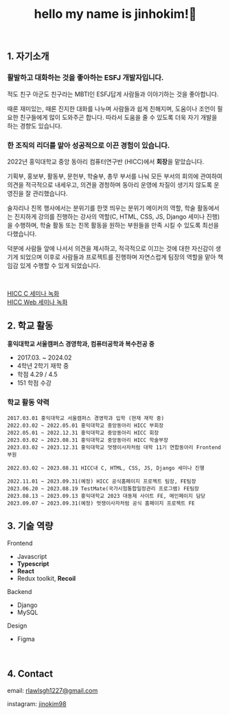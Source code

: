 <div align=center>
    <h1>hello my name is jinhokim!🎈</h1>
</div>

<br />

## 1. 자기소개

### 활발하고 대화하는 것을 좋아하는 ESFJ 개발자입니다.

적도 친구 아군도 친구라는 MBTI인 ESFJ답게 사람들과 이야기하는 것을 좋아합니다.

때론 재미있는, 때론 진지한 대화를 나누며 사람들과 쉽게 친해지며, 도움이나 조언이 필요한 친구들에게 많이 도와주곤 합니다. 따라서 도움을 줄 수 있도록 더욱 자기 개발을 하는 경향도 있습니다.

### 한 조직의 리더를 맡아 성공적으로 이끈 경험이 있습니다.

2022년 홍익대학교 중앙 동아리 컴퓨터연구반 (HICC)에서 **회장**을 맡았습니다.

기획부, 홍보부, 활동부, 문헌부, 학술부, 총무 부서를 나눠 모든 부서의 회의에 관여하여 의견을 적극적으로 내세우고, 의견을 경청하며 동아리 운영에 차질이 생기지 않도록 운영진을 잘 관리했습니다.

술자리나 친목 행사에서는 분위기를 한껏 띄우는 분위기 메이커의 역할, 학술 활동에서는 진지하게 강의를 진행하는 강사의 역할(C, HTML, CSS, JS, Django 세미나 진행)을 수행하며, 학술 활동 또는 친목 활동을 원하는 부원들을 만족 시킬 수 있도록 최선을 다했습니다.

덕분에 사람들 앞에 나서서 의견을 제시하고, 적극적으로 이끄는 것에 대한 자신감이 생기게 되었으며 이후로 사람들과 프로젝트를 진행하며 자연스럽게 팀장의 역할을 맡아 책임감 있게 수행할 수 있게 되었습니다.

<br />

<a href="https://www.youtube.com/playlist?list=PLTIdb_bLuMLrb34Zme9W334oj1zBLh8Hx">HICC C 세미나 녹화</a>
<br />
<a href="https://www.youtube.com/playlist?list=PLTIdb_bLuMLo2bLV3nahunsR3DUIOpopy">HICC Web 세미나 녹화</a>

## 2. 학교 활동

**홍익대학교 서울캠퍼스 경영학과, 컴퓨터공학과 복수전공 중**

- 2017.03. ~ 2024.02
- 4학년 2학기 재학 중
- 학점 4.29 / 4.5
- 151 학점 수강

### 학교 활동 약력

```
2017.03.01 홍익대학교 서울캠퍼스 경영학과 입학 (현재 재학 중)
2022.03.02 ~ 2022.05.01 홍익대학교 중앙동아리 HICC 부회장
2022.05.01 ~ 2022.12.31 홍익대학교 중앙동아리 HICC 회장
2023.03.02 ~ 2023.08.31 홍익대학교 중앙동아리 HICC 학술부장
2023.03.02 ~ 2023.12.31 홍익대학교 멋쟁이사자처럼 대학 11기 연합동아리 Frontend 부원

2022.03.02 ~ 2023.08.31 HICC내 C, HTML, CSS, JS, Django 세미나 진행

2022.11.01 ~ 2023.09.31(예정) HICC 공식홈페이지 프로젝트 팀장, FE팀장
2023.06.20 ~ 2023.08.19 TestMate(국가시험통합일정관리 프로그램) FE팀장
2023.08.13 ~ 2023.09.13 홍익대학교 2023 대동제 사이트 FE, 메인페이지 담당
2023.09.07 ~ 2023.09.31(예정) 멋쟁이사자처럼 공식 홈페이지 프로젝트 FE
```

## 3. 기술 역량

Frontend

- Javascript
- **Typescript**
- **React**
- Redux toolkit, **Recoil**

Backend

- Django
- MySQL

Design

- Figma

<br />

## 4. Contact

email: rlawlsgh1227@gmail.com

instagram: [jinokim98](https://www.instagram.com/jinokim98/)
